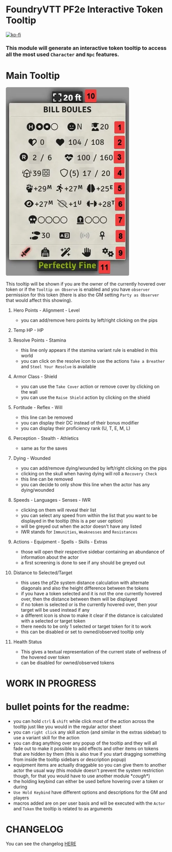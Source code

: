 # FoundryVTT PF2e Interactive Token Tooltip

[![ko-fi](https://ko-fi.com/img/githubbutton_sm.svg)](https://ko-fi.com/K3K6M2V13)

### This module will generate an interactive token tooltip to access all the most used `Character` and `Npc` features.

# Main Tooltip

![](./readme/main.webp)

This tooltip will be shown if you are the owner of the currently hovered over token or if the `Tooltip on Observe` is enabled and you have `observer` permission for this token (there is also the GM setting `Party as Observer` that would affect this showing).

1. Hero Points - Alignment - Level

    - you can add/remove hero points by left/right clicking on the pips

2. Temp HP - HP

3. Resolve Points - Stamina

    - this line only appears if the stamina variant rule is enabled in this world
    - you can click on the resolve icon to use the actions `Take a Breather` and `Steel Your Resolve` is available

4. Armor Class - Shield

    - you can use the `Take Cover` action or remove cover by clicking on the wall
    - you can use the `Raise Shield` action by clicking on the shield

5. Fortitude - Reflex - Will

    - this line can be removed
    - you can display their DC instead of their bonus modifier
    - you can display their proficiency rank (U, T, E, M, L)

6. Perception - Stealth - Athletics

    - same as for the saves

7. Dying - Wounded

    - you can add/remove dying/wounded by left/right clicking on the pips
    - clicking on the skull when having dying will roll a `Recovery Check`
    - this line can be removed
    - you can decide to only show this line when the actor has any dying/wounded

8. Speeds - Languages - Senses - IWR

    - clicking on them will reveal their list
    - you can select any speed from within the list that you want to be displayed in the tooltip (this is a per user option)
    - will be greyed out when the actor doesn't have any listed
    - IWR stands for `Immunities`, `Weaknesses` and `Resistances`

9. Actions - Equipment - Spells - Skills - Extras

    - those will open their respective sidebar containing an abundance of information about the actor
    - a first screening is done to see if any should be greyed out

10. Distance to Selected/Target

    - this uses the pf2e system distance calculation with alternate diagonals and also the height difference between the tokens
    - if you have a token selected and it is not the one currently hovered over, then the distance between them will be displayed
    - if no token is selected or is the currently hovered over, then your target will be used instead if any
    - a different icon is show to make it clear if the distance is calculated with a selected or target token
    - there needs to be only 1 selected or target token for it to work
    - this can be disabled or set to owned/observed tooltip only

11. Health Status
    - This gives a textual representation of the current state of wellness of the hovered over token
    - can be disabled for owned/observed tokens

# WORK IN PROGRESS

# bullet points for the readme:

-   you can hold `ctrl` & `shift` while click most of the action across the tooltip just like you would in the regular actor sheet
-   you can `right click` any skill action (and similar in the extras sidebar) to use a variant skill for the action
-   you can drag anything over any popup of the tooltip and they will all fade out to make it possible to add effects and other items on tokens that are hidden by them (this is also true if you start dragging something from inside the tooltip sidebars or description popup)
-   equipment items are actually draggable so you can give them to another actor the usual way (this module doesn't prevent the system restriction though, for that you would have to use another module \*_cough_\*)
-   the holding keybind can either be used before hovering over a token or during
-   `Use Hold Keybind` have different options and descriptions for the GM and players
-   macros added are on per user basis and will be executed with the `Actor` and `Token` the tooltip is related to as arguments

# CHANGELOG

You can see the changelog [HERE](./CHANGELOG.md)
